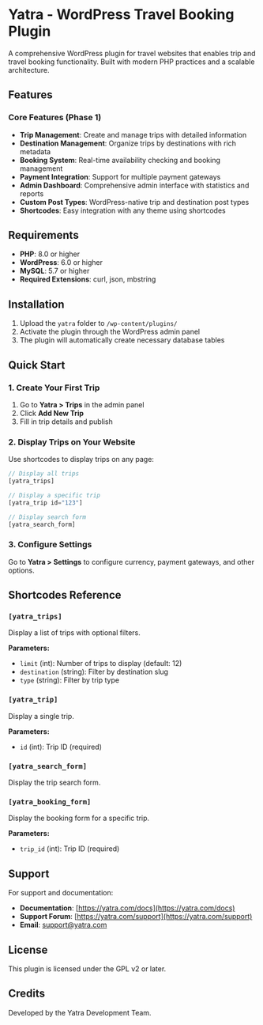 # Yatra - WordPress Travel Booking Plugin

A comprehensive WordPress plugin for travel websites that enables trip and travel booking functionality. Built with modern PHP practices and a scalable architecture.

## Features

### Core Features (Phase 1)
- **Trip Management**: Create and manage trips with detailed information
- **Destination Management**: Organize trips by destinations with rich metadata
- **Booking System**: Real-time availability checking and booking management
- **Payment Integration**: Support for multiple payment gateways
- **Admin Dashboard**: Comprehensive admin interface with statistics and reports
- **Custom Post Types**: WordPress-native trip and destination post types
- **Shortcodes**: Easy integration with any theme using shortcodes

## Requirements

- **PHP**: 8.0 or higher
- **WordPress**: 6.0 or higher
- **MySQL**: 5.7 or higher
- **Required Extensions**: curl, json, mbstring

## Installation

1. Upload the `yatra` folder to `/wp-content/plugins/`
2. Activate the plugin through the WordPress admin panel
3. The plugin will automatically create necessary database tables

## Quick Start

### 1. Create Your First Trip
1. Go to **Yatra > Trips** in the admin panel
2. Click **Add New Trip**
3. Fill in trip details and publish

### 2. Display Trips on Your Website
Use shortcodes to display trips on any page:

```php
// Display all trips
[yatra_trips]

// Display a specific trip
[yatra_trip id="123"]

// Display search form
[yatra_search_form]
```

### 3. Configure Settings
Go to **Yatra > Settings** to configure currency, payment gateways, and other options.

## Shortcodes Reference

### `[yatra_trips]`
Display a list of trips with optional filters.

**Parameters:**
- `limit` (int): Number of trips to display (default: 12)
- `destination` (string): Filter by destination slug
- `type` (string): Filter by trip type

### `[yatra_trip]`
Display a single trip.

**Parameters:**
- `id` (int): Trip ID (required)

### `[yatra_search_form]`
Display the trip search form.

### `[yatra_booking_form]`
Display the booking form for a specific trip.

**Parameters:**
- `trip_id` (int): Trip ID (required)

## Support

For support and documentation:
- **Documentation**: [https://yatra.com/docs](https://yatra.com/docs)
- **Support Forum**: [https://yatra.com/support](https://yatra.com/support)
- **Email**: support@yatra.com

## License

This plugin is licensed under the GPL v2 or later.

## Credits

Developed by the Yatra Development Team. 